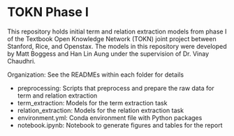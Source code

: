# TOKN Phase I

This repository holds initial term and relation extraction models from phase I of the Textbook Open Knowledge Network (TOKN) joint project between Stanford, Rice, and Openstax. The models in this repository were developed by Matt Boggess and Han Lin Aung under the supervision of Dr. Vinay Chaudhri.

Organization: See the READMEs within each folder for details
  - preprocessing: Scripts that preprocess and prepare the raw data for term and relation extraction
  - term_extraction: Models for the term extraction task 
  - relation_extraction: Models for the relation extraction task 
  - environment.yml: Conda environment file with Python packages
  - notebook.ipynb: Notebook to generate figures and tables for the report
